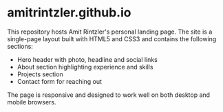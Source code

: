 # amitrintzler.github.io

This repository hosts Amit Rintzler's personal landing page. The site is a single-page layout built with HTML5 and CSS3 and contains the following sections:

- Hero header with photo, headline and social links
- About section highlighting experience and skills
- Projects section
- Contact form for reaching out

The page is responsive and designed to work well on both desktop and mobile browsers.
